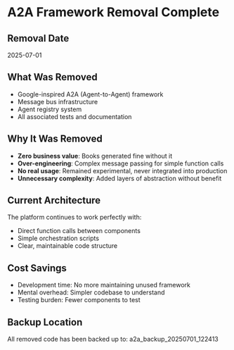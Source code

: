 # A2A Framework Removal Complete

## Removal Date
2025-07-01

## What Was Removed
- Google-inspired A2A (Agent-to-Agent) framework
- Message bus infrastructure
- Agent registry system
- All associated tests and documentation

## Why It Was Removed
- **Zero business value**: Books generated fine without it
- **Over-engineering**: Complex message passing for simple function calls
- **No real usage**: Remained experimental, never integrated into production
- **Unnecessary complexity**: Added layers of abstraction without benefit

## Current Architecture
The platform continues to work perfectly with:
- Direct function calls between components
- Simple orchestration scripts
- Clear, maintainable code structure

## Cost Savings
- Development time: No more maintaining unused framework
- Mental overhead: Simpler codebase to understand
- Testing burden: Fewer components to test

## Backup Location
All removed code has been backed up to: a2a_backup_20250701_122413
